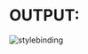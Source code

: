 # OUTPUT:

![stylebinding](https://user-images.githubusercontent.com/77727169/113504755-bc5f7d00-9557-11eb-893d-412acb275557.png)

